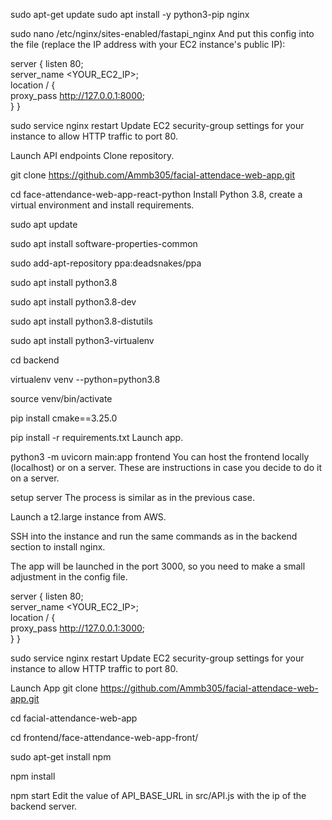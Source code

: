 sudo apt-get update
sudo apt install -y python3-pip nginx

sudo nano /etc/nginx/sites-enabled/fastapi_nginx
And put this config into the file (replace the IP address with your EC2 instance's public IP):

server {
    listen 80;   
    server_name <YOUR_EC2_IP>;    
    location / {        
        proxy_pass http://127.0.0.1:8000;    
    }
}

sudo service nginx restart
Update EC2 security-group settings for your instance to allow HTTP traffic to port 80.

Launch API endpoints
Clone repository.

git clone https://github.com/Ammb305/facial-attendace-web-app.git

cd face-attendance-web-app-react-python
Install Python 3.8, create a virtual environment and install requirements.

sudo apt update

sudo apt install software-properties-common

sudo add-apt-repository ppa:deadsnakes/ppa

sudo apt install python3.8

sudo apt install python3.8-dev

sudo apt install python3.8-distutils

sudo apt install python3-virtualenv

cd backend

virtualenv venv --python=python3.8

source venv/bin/activate

pip install cmake==3.25.0

pip install -r requirements.txt
Launch app.

python3 -m uvicorn main:app
frontend
You can host the frontend locally (localhost) or on a server. These are instructions in case you decide to do it on a server.

setup server
The process is similar as in the previous case.

Launch a t2.large instance from AWS.

SSH into the instance and run the same commands as in the backend section to install nginx.

The app will be launched in the port 3000, so you need to make a small adjustment in the config file.

server {
    listen 80;   
    server_name <YOUR_EC2_IP>;    
    location / {        
        proxy_pass http://127.0.0.1:3000;    
    }
}


sudo service nginx restart
Update EC2 security-group settings for your instance to allow HTTP traffic to port 80.

Launch App
git clone https://github.com/Ammb305/facial-attendace-web-app.git

cd facial-attendance-web-app

cd frontend/face-attendance-web-app-front/

sudo apt-get install npm

npm install

npm start
Edit the value of API_BASE_URL in src/API.js with the ip of the backend server.
